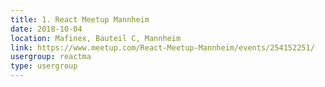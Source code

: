 ```yaml
---
title: 1. React Meetup Mannheim
date: 2018-10-04
location: Mafinex, Bauteil C, Mannheim
link: https://www.meetup.com/React-Meetup-Mannheim/events/254152251/
usergroup: reactma
type: usergroup
---
```

